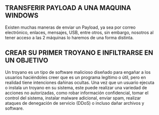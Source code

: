 ## TRANSFERIR PAYLOAD A UNA MAQUINA WINDOWS

Existen muchas maneras de enviar un Payload, ya sea por correo electrónico, enlaces, mensajes, USB, entre otros, sin embargo, nosotros al tener acceso a las 2 máquinas lo haremos de una forma distinta.

## CREAR SU PRIMER TROYANO E INFILTRARSE EN UN OBJETIVO

Un troyano es un tipo de software malicioso diseñado para engañar a los usuarios haciéndoles creer que es un programa legítimo o útil, pero en realidad tiene intenciones dañinas ocultas. Una vez que un usuario ejecuta o instala un troyano en su sistema, este puede realizar una variedad de acciones no autorizadas, como robar información confidencial, tomar el control del sistema, instalar malware adicional, enviar spam, realizar ataques de denegación de servicio (DDoS) o incluso dañar archivos y software.
